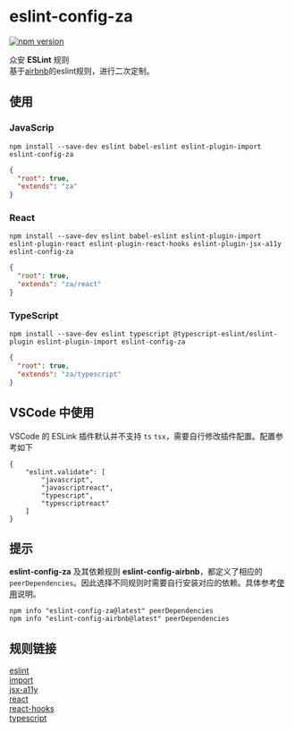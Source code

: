 # eslint-config-za

[![npm version](https://badge.fury.io/js/eslint-config-za.svg)](https://www.npmjs.com/package/eslint-config-za)

众安 **ESLint** 规则  
基于[airbnb](https://github.com/airbnb/javascript)的eslint规则，进行二次定制。


## 使用

### JavaScrip

```
npm install --save-dev eslint babel-eslint eslint-plugin-import eslint-config-za
```

```json
{
  "root": true,
  "extends": "za"
}

```

### React

```
npm install --save-dev eslint babel-eslint eslint-plugin-import eslint-plugin-react eslint-plugin-react-hooks eslint-plugin-jsx-a11y eslint-config-za
```

```json
{
  "root": true,
  "extends": "za/react"
}

```

### TypeScript

```
npm install --save-dev eslint typescript @typescript-eslint/eslint-plugin eslint-plugin-import eslint-config-za
```

```json
{
  "root": true,
  "extends": "za/typescript"
}

```

## VSCode 中使用
VSCode 的 ESLink 插件默认并不支持 `ts` `tsx`，需要自行修改插件配置。配置参考如下

```
{
    "eslint.validate": [
        "javascript",
        "javascriptreact",
        "typescript",
        "typescriptreact"
    ]
}
```


## 提示

**eslint-config-za** 及其依赖规则 **eslint-config-airbnb**，都定义了相应的 `peerDependencies`。因此选择不同规则时需要自行安装对应的依赖。具体参考[使用](#使用)说明。  

```
npm info "eslint-config-za@latest" peerDependencies
npm info "eslint-config-airbnb@latest" peerDependencies
```


## 规则链接
[eslint](https://github.com/eslint/eslint/tree/master/docs/rules)  
[import](https://github.com/benmosher/eslint-plugin-import/tree/master/docs/rules)  
[jsx-a11y](https://github.com/evcohen/eslint-plugin-jsx-a11y/tree/master/docs/rules)  
[react](https://github.com/yannickcr/eslint-plugin-react/tree/master/docs/rules)  
[react-hooks](https://reactjs.org/docs/hooks-rules.html)  
[typescript](https://github.com/typescript-eslint/typescript-eslint/tree/master/packages/eslint-plugin/docs/rules)